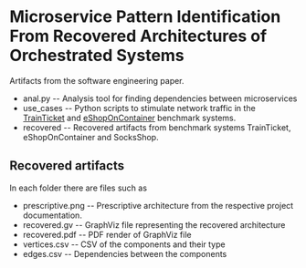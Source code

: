 # Microservice Pattern Identification From Recovered Architectures of Orchestrated Systems
Artifacts from the software engineering paper.
* anal.py -- Analysis tool for finding dependencies between microservices
* use_cases -- Python scripts to stimulate network traffic in the [TrainTicket](https://github.com/FudanSELab/train-ticket) and [eShopOnContainer](https://github.com/dotnet-architecture/eShopOnContainers) benchmark systems.
* recovered -- Recovered artifacts from benchmark systems TrainTicket, eShopOnContainer and SocksShop.

## Recovered artifacts

In each folder there are files such as
* prescriptive.png -- Prescriptive architecture from the respective project documentation.
* recovered.gv -- GraphViz file representing the recovered architecture
* recovered.pdf -- PDF render of GraphViz file
* vertices.csv -- CSV of the components and their type
* edges.csv -- Dependencies between the components
